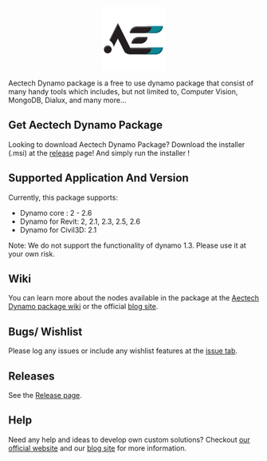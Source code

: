 
<p align="center">
  <img width="128" height="128" img src="https://github.com/AectechSG/Aectech-Dynamo-Package/blob/main/.resources/AECTech%20Icon.png?raw=true">
</p>

Aectech Dynamo package is a free to use dynamo package that consist of many handy tools which includes, but not limited to, Computer Vision, MongoDB, Dialux, and many more...

## Get Aectech Dynamo Package ##

Looking to download Aectech Dynamo Package?  Download the installer (.msi) at the [release](https://github.com/AectechSG/Aectech-Dynamo-Package/releases) page! And simply run the installer !


## Supported Application And Version ##
Currently, this package supports:
+ Dynamo core : 2 - 2.6
+ Dynamo for Revit: 2, 2.1, 2.3, 2.5, 2.6
+ Dynamo for Civil3D: 2.1

Note: We do not support the functionality of dynamo 1.3. Please use it at your own risk.

## Wiki ###

You can learn more about the nodes available in the package at the [Aectech Dynamo package wiki](https://github.com/AectechSG/Aectech-Dynamo-Package/wiki) or the official [blog site](http://aectechy.com/blog/).


## Bugs/ Wishlist ##

Please log any issues or include any wishlist features  at the [issue tab](https://github.com/AectechSG/Aectech-Dynamo-Package/issues).


## Releases ##

See the [Release page](https://github.com/AectechSG/Aectech-Dynamo-Package/releases).


## Help ##

Need any help and ideas to develop own custom solutions? Checkout [our official website](https://aec-tech.net/) and our [blog site](http://aectechy.com/blog/) for more information.

